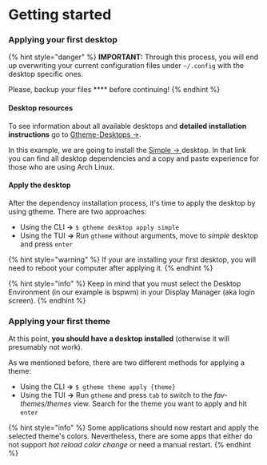 # Getting started

### Applying your first desktop

{% hint style="danger" %}
**IMPORTANT:** Through this process, you will end up overwriting your current configuration files under `~/.config` with the desktop specific ones.

Please, backup your files **** before continuing!
{% endhint %}

#### Desktop resources

To see information about all available desktops and **detailed installation instructions** go to [Gtheme-Desktops →](https://github.com/daavidrgz/gtheme-desktops).

In this example, we are going to install the [Simple → ](https://github.com/daavidrgz/gtheme-desktops/tree/bec9b141809b97d0b8ab52ec0b521dd17a4e2463/simple)desktop. In that link you can find all desktop dependencies and a copy and paste experience for those who are using Arch Linux.

#### Apply the desktop

After the dependency installation process, it's time to apply the desktop by using gtheme. There are two approaches:

* Using the CLI **->** `$ gtheme desktop apply simple`
* Using the TUI **->** Run `gtheme` without arguments, move to _simple_ desktop and press `enter`

{% hint style="warning" %}
If your are installing your first desktop, you will need to reboot your computer after applying it.
{% endhint %}

{% hint style="info" %}
Keep in mind that you must select the Desktop Environment (in our example is bspwm) in your Display Manager (aka login screen).
{% endhint %}

### Applying your first theme

At this point, **you should have a desktop installed** (otherwise it will presumably not work).

As we mentioned before, there are two different methods for applying a theme:

* Using the CLI **->** `$ gtheme theme apply {theme}`
* Using the TUI **->** Run `gtheme` and press `tab` to switch to the _fav-themes/themes_ view. Search for the theme you want to apply and hit `enter`

{% hint style="info" %}
Some applications should now restart and apply the selected theme's colors. Nevertheless, there are some apps that either do not support _hot reload color change_ or need a manual restart.
{% endhint %}
